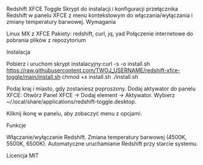 Redshift XFCE Toggle
Skrypt do instalacji i konfiguracji przełącznika Redshift w panelu XFCE z menu kontekstowym do włączania/wyłączania i zmiany temperatury barwowej.
Wymagania

Linux MX z XFCE
Pakiety: redshift, curl, jq, yad
Połączenie internetowe do pobrania plików z repozytorium

Instalacja

Pobierz i uruchom skrypt instalacyjny:curl -s -o install.sh https://raw.githubusercontent.com/TWOJ_USERNAME/redshift-xfce-toggle/main/install.sh
chmod +x install.sh
./install.sh


Podaj kraj i miasto, gdy zostaniesz poproszony.
Dodaj aktywator do panelu XFCE:
Otwórz Panel XFCE → Dodaj element → Aktywator.
Wybierz ~/.local/share/applications/redshift-toggle.desktop.


Kliknij ikonę w panelu, aby zobaczyć menu z opcjami.

Funkcje

Włączanie/wyłączanie Redshift.
Zmiana temperatury barwowej (4500K, 5500K, 6500K).
Automatyczne uruchamianie Redshift przy starcie systemu.

Licencja
MIT
